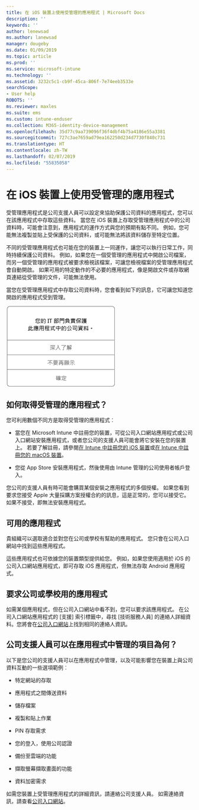 ```yaml
---
title: 在 iOS 裝置上使用受管理的應用程式 | Microsoft Docs
description: ''
keywords: ''
author: lenewsad
ms.author: lanewsad
manager: dougeby
ms.date: 01/09/2019
ms.topic: article
ms.prod: ''
ms.service: microsoft-intune
ms.technology: ''
ms.assetid: 3232c5c1-cb9f-45ca-806f-7e74eeb3533e
searchScope:
- User help
ROBOTS: ''
ms.reviewer: maxles
ms.suite: ems
ms.custom: intune-enduser
ms.collection: M365-identity-device-management
ms.openlocfilehash: 35d77c9aa739096f36f4dbf4b75a4186e55a3381
ms.sourcegitcommit: 727c3ae7659ad79ea162250d234d7730f840c731
ms.translationtype: HT
ms.contentlocale: zh-TW
ms.lasthandoff: 02/07/2019
ms.locfileid: "55835058"
---
```

# <a name="use-managed-apps-on-your-ios-device"></a>在 iOS 裝置上使用受管理的應用程式

受管理應用程式是公司支援人員可以設定來協助保護公司資料的應用程式，您可以在該應用程式中存取這些資料。 當您在 iOS 裝置上存取受管理應用程式中的公司資料時，可能會注意到，應用程式的運作方式與您的預期有點不同。 例如，您可能無法複製並貼上受保護的公司資料，或可能無法將該資料儲存至特定位置。

不同的受管理應用程式也可能在您的裝置上一同運作，讓您可以執行日常工作，同時持續保護公司資料。 例如，如果您在一個受管理的應用程式中開啟公司檔案，而另一個受管理的應用程式被要求檢視該檔案，可讓您檢視檔案的受管理應用程式會自動開啟。 如果可用的特定動作的不必要的應用程式，像是開啟文件或存取網頁連結從受管理的文件，可能無法使用。

當您在受管理應用程式中存取公司資料時，您會看到如下的訊息，它可讓您知道您開啟的應用程式受到管理。

![managed-apps-message-ios](./media/managed-apps-message.png)

## <a name="how-do-i-get-managed-apps"></a>如何取得受管理的應用程式？  
您可利用數個不同方是取得受管理的應用程式︰

-   當您在 Microsoft Intune 中註冊您的裝置，可從公司入口網站應用程式或公司入口網站安裝應用程式，或者您公司的支援人員可能會將它安裝在您的裝置上。 若要了解註冊，請參閱[在 Intune 中註冊您的 iOS 裝置](enroll-your-device-in-intune-ios.md)或[在 Intune 中註冊您的 macOS 裝置](enroll-your-device-in-intune-macos.md)。

-   您從 App Store 安裝應用程式，然後使用由 Intune 管理的公司使用者帳戶登入。

您公司的支援人員有時可能會購買某個安裝之應用程式的多個授權。 如果您看到要求您接受 Apple 大量採購方案授權合約的訊息，這是正常的，您可以接受它。 如果不接受，即無法安裝應用程式。

## <a name="available-apps"></a>可用的應用程式   
 貴組織可以選取適合並對您在公司或學校有幫助的應用程式。 您只會在公司入口網站中找到這些應用程式。   

 這些應用程式也可依據您的裝置類型提供給您。 例如，如果您使用適用於 iOS 的公司入口網站應用程式，即可存取 iOS 應用程式，但無法存取 Android 應用程式。   

## <a name="request-an-app-for-work-or-school"></a>要求公司或學校用的應用程式   
 如需某個應用程式，但在公司入口網站中看不到，您可以要求該應用程式。 在公司入口網站應用程式的 [支援] 索引標籤中，尋找 [技術服務人員] 的連絡人詳細資料。您將會在[公司入口網站](https://go.microsoft.com/fwlink/?linkid=2010980)上找到相同的連絡人資訊。   
 

## <a name="what-can-my-company-support-manage-in-an-app"></a>公司支援人員可以在應用程式中管理的項目為何？  
以下是您公司的支援人員可以在應用程式中管理，以及可能影響您在裝置上與公司資料互動的一些選項範例︰

-   特定網站的存取

-   應用程式之間傳送資料

-   儲存檔案

-   複製和貼上作業

-   PIN 存取需求

-   您的登入，使用公司認證

-   備份至雲端的功能

-   擷取螢幕擷取畫面的功能

-   資料加密需求

如需您裝置上受管理應用程式的詳細資訊，請連絡公司支援人員。 如需連絡資訊，請查看[公司入口網站](https://go.microsoft.com/fwlink/?linkid=2010980)。
